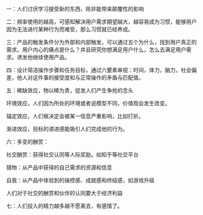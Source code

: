 一：人们讨厌学习接受新的东西，除非能带来颠覆性的影响

二：频率使用的越高，可感知解决用户需求期望越大，越容易成为习惯，能够用户因为无法进行某种行为而难受，那么习惯就已经养成。

三：产品的触发条件分为外部和内部触发，可以通过五个为什么，找到用户真正的需求。用户内心的痛点是什么？并且研究你想满足用户什么，怎么去满足用户需求。诱发他继续使用产品。

四：设计简洁操作步骤和任务目标，通过六要素审视：时间，体力，脑力，社会偏差，他人对这件事的接受度和与正常操作的矛盾与匹配值。

五：稀缺效应，物以稀为贵，促发人们产生争抢的念头

环境效应，人们因为所处的环境或者说模型不同，价值观会发生改变。

锚定效应，人们做决定会被某一信息严重影响，比如打折。

渐进效应，目标的递进感能吸引人们完成他的行为。

六：多变的酬赏：

社交酬赏：获得社交认同等人际奖励。如知乎等社交平台

猎物：从产品中获得的自己需求的资源和信息

自我：从产品中体验到的操控感、成就感和终结感，如游戏升级

人们对于社交的酬赏和伙伴的认同要大于经济利益

七：人们投入的精力越多越不愿离去，有感情了。